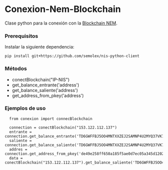 # Conexion-Nem-Blockchain

Clase python para la conexión con la [Blockchain NEM](https://nemproject.github.io). 

### Prerequisitos

Instalar la siguiente dependencia:

`pip install git+https://github.com/semolex/nis-python-client`

### Métodos

  - conectBlockchain("IP-NIS")
  - get_balance_entrante('address')
  - get_balance_saliente('address')
  - get_address_from_pkey('address')

### Ejemplos de uso

```
  from conexion import connecBlockchain
  
  connection = conectBlockchain("153.122.112.137")
  entrante = connection.get_balance_entrante('TD6GWFFBJ5OO4MNTXXZEJ2SAMNP4U2MYQ37VK7S7')
  saliente = connection.get_balance_saliente('TD6GWFFBJ5OO4MNTXXZEJ2SAMNP4U2MYQ37VK7S7')
  addres = connection.get_address_from_pkey('de49e258ff650a185f5ae0d7ec05a345d120277042fb0f68ef40984b8b0e8d99')
  data = conectBlockchain("153.122.112.137").get_balance_saliente('TD6GWFFBJ5OO4MNTXXZEJ2SAMNP4U2MYQ37VK7S7')
```
